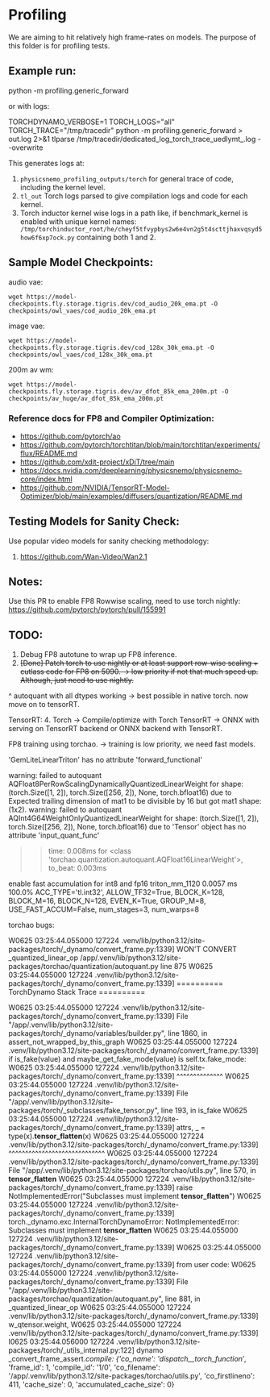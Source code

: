 # Profiling

We are aiming to hit relatively high frame-rates on models. The purpose of this folder is for profiling tests.

## Example run:
python -m profiling.generic_forward

or with logs:

TORCHDYNAMO_VERBOSE=1 TORCH_LOGS="all" TORCH_TRACE="/tmp/tracedir" python -m profiling.generic_forward > out.log 2>&1
tlparse /tmp/tracedir/dedicated_log_torch_trace_uedlymt_.log --overwrite

This generates logs at:
1. `physicsnemo_profiling_outputs/torch` for general trace of code, including the kernel level.
2. `tl_out` Torch logs parsed to give compilation logs and code for each kernel.
3. Torch inductor kernel wise logs in a path like, if benchmark_kernel is enabled with unique kernel names: ` /tmp/torchinductor_root/he/cheyf5tfvypbys2w6e4vn2g5t4scttjhaxvqsyd5how6f6xp7ock.py` containing both 1 and 2.

## Sample Model Checkpoints:
audio vae:
```
wget https://model-checkpoints.fly.storage.tigris.dev/cod_audio_20k_ema.pt -O checkpoints/owl_vaes/cod_audio_20k_ema.pt
```
image vae:
```
wget https://model-checkpoints.fly.storage.tigris.dev/cod_128x_30k_ema.pt -O checkpoints/owl_vaes/cod_128x_30k_ema.pt
```
200m av wm:
```
wget https://model-checkpoints.fly.storage.tigris.dev/av_dfot_85k_ema_200m.pt -O checkpoints/av_huge/av_dfot_85k_ema_200m.pt
```

### Reference docs for FP8 and Compiler Optimization:
* https://github.com/pytorch/ao
* https://github.com/pytorch/torchtitan/blob/main/torchtitan/experiments/flux/README.md
* https://github.com/xdit-project/xDiT/tree/main
* https://docs.nvidia.com/deeplearning/physicsnemo/physicsnemo-core/index.html
* https://github.com/NVIDIA/TensorRT-Model-Optimizer/blob/main/examples/diffusers/quantization/README.md

## Testing Models for Sanity Check:
Use popular video models for sanity checking methodology:
1. https://github.com/Wan-Video/Wan2.1

## Notes:
Use this PR to enable FP8 Rowwise scaling, need to use torch nightly: https://github.com/pytorch/pytorch/pull/155991

## TODO:
1. Debug FP8 autotune to wrap up FP8 inference.
2. ~~[Done] Patch torch to use nightly or at least support row-wise scaling + cutlass code for FP8 on 5090.  -> low priority if not that much speed up. Although, just need to use nightly.~~

^ autoquant with all dtypes working -> best possible in native torch. now move on to tensorRT.

TensorRT:
4. Torch -> Compile/optimize with Torch TensorRT -> ONNX with serving on TensorRT backend or ONNX backend with TensorRT.

FP8 training using torchao.  -> training is low priority, we need fast models.

'GemLiteLinearTriton' has no attribute 'forward_functional'

warning: failed to autoquant AQFloat8PerRowScalingDynamicallyQuantizedLinearWeight for shape: (torch.Size([1, 2]), torch.Size([256, 2]), None, torch.bfloat16) due to Expected trailing dimension of mat1 to be divisible by 16 but got mat1 shape: (1x2).
warning: failed to autoquant AQInt4G64WeightOnlyQuantizedLinearWeight for shape: (torch.Size([1, 2]), torch.Size([256, 2]), None, torch.bfloat16) due to 'Tensor' object has no attribute 'input_quant_func'
>>time: 0.008ms for <class 'torchao.quantization.autoquant.AQFloat16LinearWeight'>, to_beat: 0.003ms 


enable fast accumulation for int8 and fp16
  triton_mm_1120 0.0057 ms 100.0% ACC_TYPE='tl.int32', ALLOW_TF32=True, BLOCK_K=128, BLOCK_M=16, BLOCK_N=128, EVEN_K=True, GROUP_M=8, USE_FAST_ACCUM=False, num_stages=3, num_warps=8


torchao bugs:

W0625 03:25:44.055000 127224 .venv/lib/python3.12/site-packages/torch/_dynamo/convert_frame.py:1339] WON'T CONVERT _quantized_linear_op /app/.venv/lib/python3.12/site-packages/torchao/quantization/autoquant.py line 875
W0625 03:25:44.055000 127224 .venv/lib/python3.12/site-packages/torch/_dynamo/convert_frame.py:1339] ========== TorchDynamo Stack Trace ==========

W0625 03:25:44.055000 127224 .venv/lib/python3.12/site-packages/torch/_dynamo/convert_frame.py:1339]   File "/app/.venv/lib/python3.12/site-packages/torch/_dynamo/variables/builder.py", line 1860, in assert_not_wrapped_by_this_graph
W0625 03:25:44.055000 127224 .venv/lib/python3.12/site-packages/torch/_dynamo/convert_frame.py:1339]     if is_fake(value) and maybe_get_fake_mode(value) is self.tx.fake_mode:
W0625 03:25:44.055000 127224 .venv/lib/python3.12/site-packages/torch/_dynamo/convert_frame.py:1339]        ^^^^^^^^^^^^^^
W0625 03:25:44.055000 127224 .venv/lib/python3.12/site-packages/torch/_dynamo/convert_frame.py:1339]   File "/app/.venv/lib/python3.12/site-packages/torch/_subclasses/fake_tensor.py", line 193, in is_fake
W0625 03:25:44.055000 127224 .venv/lib/python3.12/site-packages/torch/_dynamo/convert_frame.py:1339]     attrs, _ = type(x).__tensor_flatten__(x)
W0625 03:25:44.055000 127224 .venv/lib/python3.12/site-packages/torch/_dynamo/convert_frame.py:1339]                ^^^^^^^^^^^^^^^^^^^^^^^^^^^^^
W0625 03:25:44.055000 127224 .venv/lib/python3.12/site-packages/torch/_dynamo/convert_frame.py:1339]   File "/app/.venv/lib/python3.12/site-packages/torchao/utils.py", line 570, in __tensor_flatten__
W0625 03:25:44.055000 127224 .venv/lib/python3.12/site-packages/torch/_dynamo/convert_frame.py:1339]     raise NotImplementedError("Subclasses must implement __tensor_flatten__")
W0625 03:25:44.055000 127224 .venv/lib/python3.12/site-packages/torch/_dynamo/convert_frame.py:1339] torch._dynamo.exc.InternalTorchDynamoError: NotImplementedError: Subclasses must implement __tensor_flatten__
W0625 03:25:44.055000 127224 .venv/lib/python3.12/site-packages/torch/_dynamo/convert_frame.py:1339] 
W0625 03:25:44.055000 127224 .venv/lib/python3.12/site-packages/torch/_dynamo/convert_frame.py:1339] from user code:
W0625 03:25:44.055000 127224 .venv/lib/python3.12/site-packages/torch/_dynamo/convert_frame.py:1339]    File "/app/.venv/lib/python3.12/site-packages/torchao/quantization/autoquant.py", line 881, in _quantized_linear_op
W0625 03:25:44.055000 127224 .venv/lib/python3.12/site-packages/torch/_dynamo/convert_frame.py:1339]     w_qtensor.weight,
W0625 03:25:44.055000 127224 .venv/lib/python3.12/site-packages/torch/_dynamo/convert_frame.py:1339] 
I0625 03:25:44.056000 127224 .venv/lib/python3.12/site-packages/torch/_utils_internal.py:122] dynamo _convert_frame_assert._compile: {'co_name': '_dispatch__torch_function__', 'frame_id': 1, 'compile_id': '1/0', 'co_filename': '/app/.venv/lib/python3.12/site-packages/torchao/utils.py', 'co_firstlineno': 411, 'cache_size': 0, 'accumulated_cache_size': 0}